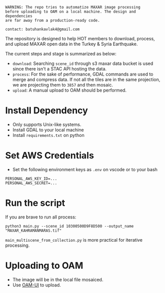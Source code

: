 ```
WARNING: The repo tries to automatize MAXAR image processing
before uploading to OAM on a local machine. The design and dependencies
are far away from a production-ready code.

contact: batuhankavlak4@gmail.com
```

The repository is designed to help HOT members to download, process, and upload MAXAR
open data in the Turkey & Syria Earthquake.

The current steps and stage is summarized as below:

- `download`: Searching `scene_id` through s3 maxar data bucket is used since there
isn't a STAC API hosting the data.
- `process`: For the sake of performance, GDAL commands are used to merge and compress data.
If not all the tiles are in the same projection, we are projecting them to `3857` and then mosaic.
- `upload`: A manual upload to OAM should be performed.

# Install Dependency

- Only supports Unix-like systems.
- Install GDAL to your local machine
- Install `requirements.txt` on python

# Set AWS Credentials

- Set the following environment keys as `.env` on vscode or to your bash
```
PERSONAL_AWS_KEY_ID=...
PERSONAL_AWS_SECRET=...
```

# Run the script

If you are brave to run all process:
```
python3 main.py --scene_id 10300500D9F8D500 --output_name "MAXAR_KAHRAMANMARAS.tif"
```

`main_multiscene_from_collection.py` is more practical for iterative processing.

# Uploading to OAM

- The image will be in the local file mosaiced.
- Use [OAM-UI](https://openaerialmap.org/) to upload.
